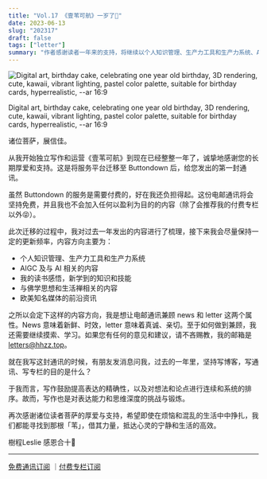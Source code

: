 ```yaml
---
title: "Vol.17 《壹苇可航》一岁了🎉"
date: 2023-06-13
slug: "202317"
draft: false
tags: ["letter"]
summary: "作者感谢读者一年来的支持，将继续以个人知识管理、生产力工具和生产力系统、AIGC、读书感悟、佛学思想和生活禅、欧美知名媒体的前沿资讯为主要内容方向，保持电邮通讯的新鲜时效和真诚亲切。作者认为写作是对表达能力和思维深度的挑战与锻炼，希望读者能在生活中寻找到那根「苇」，借其力量，抵达心灵的宁静和生活的高效。"
---
```


![Digital art, birthday cake, celebrating one year old birthday, 3D rendering, cute, kawaii, vibrant lighting, pastel color palette, suitable for birthday cards, hyperrealistic, --ar 16:9](https://hhzz-1300713987.cos.na-siliconvalley.myqcloud.com/2023/06/13/s4PgZS.png)

Digital art, birthday cake, celebrating one year old birthday, 3D rendering, cute, kawaii, vibrant lighting, pastel color palette, suitable for birthday cards, hyperrealistic, --ar 16:9

诸位菩萨，展信佳。

从我开始独立写作和运营《壹苇可航》到现在已经整整一年了，诚挚地感谢您的长期厚爱和支持。这是将服务平台迁移至 Buttondown 后，给您发出的第一封通讯。

虽然 Buttondown 的服务是需要付费的，好在我还负担得起。这份电邮通讯将会坚持免费，并且我也不会加入任何以盈利为目的的内容（除了会推荐我的付费专栏以外😝）。

此次迁移的过程中，我对过去一年发出的内容进行了梳理，接下来我会尽量保持一定的更新频率，内容方向主要为：

- 个人知识管理、生产力工具和生产力系统
- AIGC 及与 AI 相关的内容
- 我的读书感悟，新学到的知识和技能
- 与佛学思想和生活禅相关的内容
- 欧美知名媒体的前沿资讯

之所以会定下这样的内容方向，我是想让电邮通讯兼顾 news 和 letter 这两个属性。News 意味着新鲜、时效，letter 意味着真诚、亲切。至于如何做到兼顾，我还需要继续摸索、学习。如果您有任何的意见和建议，请不吝赐教，我的邮箱是 letters@hhzz.top。

就在我写这封通讯的时候，有朋友发消息问我，过去的一年里，坚持写博客，写通讯、写专栏的目的是什么？

于我而言，写作鼓励提高表达的精确性，以及对想法和论点进行连续和系统的排序。故而，写作也是对表达能力和思维深度的挑战与锻炼。

再次感谢诸位读者菩萨的厚爱与支持，希望即使在烦恼和混乱的生活中中挣扎，我们都能寻找到那根「苇」，借其力量，抵达心灵的宁静和生活的高效。

樹程Leslie 感恩合十🙏

---

 [免费通讯订阅](https://letters.justgoidea.com) ｜[付费专栏订阅](https://xiaobot.net/p/ywkh?refer=59b4c4c8-52a3-4dd4-b54b-1a81d7a4fb18)